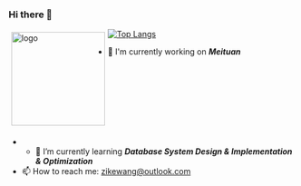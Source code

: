 ### Hi there 👋

<img src="https://github-readme-stats.vercel.app/api?username=ZikeWang&show_icons=true" alt="logo" height="165" align="left" style="margin: 5px; margin-bottom: 20px;" />

[![Top Langs](https://github-readme-stats.vercel.app/api/top-langs/?username=ZikeWang&layout=compact)](https://github.com/anuraghazra/github-readme-stats)


- 🔭 I'm currently working on ***Meituan***
- - 🌱 I’m currently learning ***Database System Design & Implementation & Optimization***
- 📫 How to reach me: zikewang@outlook.com

<!--
- 👯 I’m looking to collaborate on ...
- 🤔 I’m looking for help with ...
- 💬 Ask me about ...
- 😄 Pronouns: ...
- ⚡ Fun fact: ...
-->
